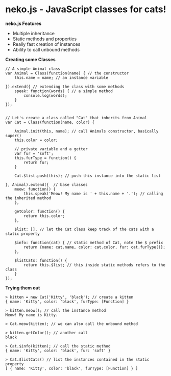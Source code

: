 neko.js - JavaScript classes for cats!
======================================

**neko.js Features**

 - Multiple inheritance
 - Static methods and properties
 - Really fast creation of instances
 - Ability to call unbound methods


**Creating some Classes**

    // A simple Animal class
    var Animal = Class(function(name) { // the constructor
        this.name = name; // an instance variable

    }).extend({ // extending the class with some methods
        speak: function(words) { // a simple method
            console.log(words);    
        }
    });
    
    
    // Let's create a class called "Cat" that inherits from Animal
    var Cat = Class(function(name, color) {
        
        Animal.init(this, name); // call Animals constructor, basically super()
        this.color = color;
        
        // private variable and a getter
        var fur = 'soft';
        this.furType = function() {
            return fur;
        }
        
        Cat.$list.push(this); // push this instance into the static list
    
    }, Animal).extend({  // base classes
        meow: function() {
            this.speak('Meow! My name is ' + this.name + '.'); // calling the inherited method
        },
        
        getColor: function() {
            return this.color;
        },
        
        $list: [], // let the Cat class keep track of the cats with a static property
        
        $info: function(cat) { // static method of Cat, note the $ prefix
            return {name: cat.name, color: cat.color, fur: cat.furType()};
        },
        
        $listCats: function() {
            return this.$list; // this inside static methods refers to the class
        }
    });


**Trying them out**

    > kitten = new Cat('Kitty', 'black'); // create a kitten
    { name: 'Kitty', color: 'black', furType: [Function] }

    > kitten.meow(); // call the instance method
    Meow! My name is Kitty.

    > Cat.meow(kitten); // we can also call the unbound method

    > kitten.getColor(); // another call
    black

    > Cat.$info(kitten); // call the static method
    { name: 'Kitty', color: 'black', fur: 'soft' }

    > Cat.$listCats() // list the instances contained in the static property
    [ { name: 'Kitty', color: 'black', furType: [Function] } ]


